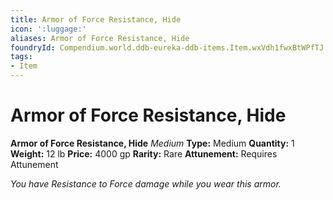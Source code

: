 ```yaml
---
title: Armor of Force Resistance, Hide
icon: ':luggage:'
aliases: Armor of Force Resistance, Hide
foundryId: Compendium.world.ddb-eureka-ddb-items.Item.wxVdh1fwxBtWPfTJ
tags:
- Item
---
```


# Armor of Force Resistance, Hide

**Armor of Force Resistance, Hide**
_Medium_
**Type:** Medium
**Quantity:** 1
**Weight:** 12 lb
**Price:** 4000 gp
**Rarity:** Rare
**Attunement:** Requires Attunement

*You have Resistance to Force damage while you wear this armor.*